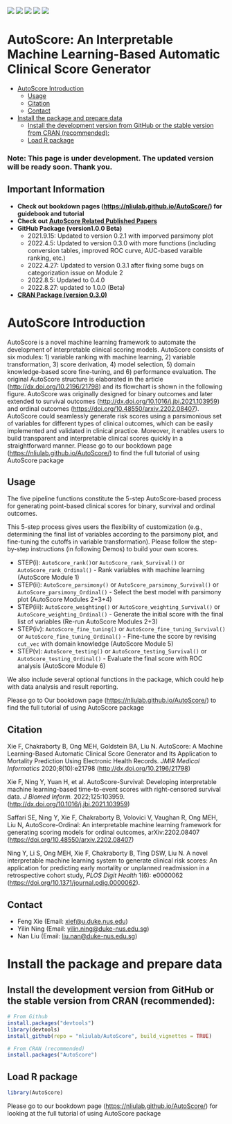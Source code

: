 [![](https://www.r-pkg.org/badges/version/AutoScore?color=green)](https://cran.r-project.org/package=AutoScore)
[![](http://cranlogs.r-pkg.org/badges/grand-total/AutoScore?color=green)](https://cran.r-project.org/package=AutoScore)
[![](http://cranlogs.r-pkg.org/badges/last-month/AutoScore?color=green)](https://cran.r-project.org/package=AutoScore)
[![](http://cranlogs.r-pkg.org/badges/last-week/AutoScore?color=green)](https://cran.r-project.org/package=AutoScore)
[![](https://img.shields.io/badge/doi-10.2196/21798-yellow.svg)](https://doi.org/10.2196/21798)



AutoScore: An Interpretable Machine Learning-Based Automatic Clinical
Score Generator
================

-   [AutoScore Introduction](#autoscore-introduction)
    -   [Usage](#usage)
    -   [Citation](#citation)
    -   [Contact](#contact)
-   [Install the package and prepare
    data](#install-the-package-and-prepare-data)
    -   [Install the development version from GitHub or the stable
        version from CRAN
        (recommended):](#install-the-development-version-from-github-or-the-stable-version-from-cran-recommended)
    -   [Load R package](#load-r-package)

### Note: This page is under development. The updated version will be ready soon. Thank you.
                                        
## Important Information

-   **Check out bookdown pages (<https://nliulab.github.io/AutoScore/>)
    for guidebook and tutorial**
-   **Check out [**AutoScore Related Published Papers**](https://github.com/nliulab/AutoScore/blob/master/README_Application.md)**
  - **GitHub Package (version1.0.0 Beta)**
      - 2021.9.15: Updated to version 0.2.1 with imporved parsimony plot
      - 2022.4.5: Updated to version 0.3.0 with more functions (including conversion tables, improved ROC curve, AUC-based varaible ranking, etc.)
      - 2022.4.27: Updated to version 0.3.1 after fixing some bugs on categorization issue on Module 2
      - 2022.8.5: Updated to 0.4.0 
      - 2022.8.27: updated to 1.0.0 (Beta)
  - **[CRAN Package (version 0.3.0)](<https://cran.r-project.org/web/packages/AutoScore/>)**



# AutoScore Introduction

AutoScore is a novel machine learning framework to automate the
development of interpretable clinical scoring models. AutoScore consists
of six modules: 1) variable ranking with machine learning, 2) variable
transformation, 3) score derivation, 4) model selection, 5) domain
knowledge-based score fine-tuning, and 6) performance evaluation. The
original AutoScore structure is elaborated in the article
(<http://dx.doi.org/10.2196/21798>) and its flowchart is shown in the
following figure. AutoScore was originally designed for binary outcomes
and later extended to survival outcomes
(<http://dx.doi.org/10.1016/j.jbi.2021.103959>) and ordinal outcomes
(<https://doi.org/10.48550/arxiv.2202.08407>). AutoScore could
seamlessly generate risk scores using a parsimonious set of variables
for different types of clinical outcomes, which can be easily
implemented and validated in clinical practice. Moreover, it enables
users to build transparent and interpretable clinical scores quickly in
a straightforward manner. Please go to our bookdown page
(<https://nliulab.github.io/AutoScore/>) to find the full tutorial of
using AutoScore package

## Usage

The five pipeline functions constitute the 5-step AutoScore-based
process for generating point-based clinical scores for binary, survival
and ordinal outcomes.

This 5-step process gives users the flexibility of customization (e.g.,
determining the final list of variables according to the parsimony plot,
and fine-tuning the cutoffs in variable transformation). Please follow
the step-by-step instructions (in following Demos) to build your own
scores.

-   STEP(i): `AutoScore_rank()`or `AutoScore_rank_Survival()` or
    `AutoScore_rank_Ordinal()` - Rank variables with machine learning
    (AutoScore Module 1)
-   STEP(ii): `AutoScore_parsimony()` or
    `AutoScore_parsimony_Survival()` or
    `AutoScore_parsimony_Ordinal()` - Select the best model with
    parsimony plot (AutoScore Modules 2+3+4)
-   STEP(iii): `AutoScore_weighting()` or
    `AutoScore_weighting_Survival()` or
    `AutoScore_weighting_Ordinal()` - Generate the initial score with
    the final list of variables (Re-run AutoScore Modules 2+3)
-   STEP(iv): `AutoScore_fine_tuning()` or
    `AutoScore_fine_tuning_Survival()` or
    `AutoScore_fine_tuning_Ordinal()` - Fine-tune the score by revising
    `cut_vec` with domain knowledge (AutoScore Module 5)
-   STEP(v): `AutoScore_testing()` or `AutoScore_testing_Survival()` or
    `AutoScore_testing_Ordinal()` - Evaluate the final score with ROC
    analysis (AutoScore Module 6)

We also include several optional functions in the package, which could
help with data analysis and result reporting.

Please go to Our bookdown page (<https://nliulab.github.io/AutoScore/>)
to find the full tutorial of using AutoScore package

## Citation

Xie F, Chakraborty B, Ong MEH, Goldstein BA, Liu N. AutoScore: A Machine
Learning-Based Automatic Clinical Score Generator and Its Application to
Mortality Prediction Using Electronic Health Records. *JMIR Medical
Informatics* 2020;8(10):e21798 (<http://dx.doi.org/10.2196/21798>)

Xie F, Ning Y, Yuan H, et al. AutoScore-Survival: Developing
interpretable machine learning-based time-to-event scores with
right-censored survival data. *J Biomed Inform.* 2022;125:103959.
(<http://dx.doi.org/10.1016/j.jbi.2021.103959>)

Saffari SE, Ning Y, Xie F, Chakraborty B, Volovici V, Vaughan R, Ong
MEH, Liu N, AutoScore-Ordinal: An interpretable machine learning
framework for generating scoring models for ordinal outcomes,
arXiv:2202.08407 (<https://doi.org/10.48550/arxiv.2202.08407>)

Ning Y, Li S, Ong MEH, Xie F, Chakraborty B, Ting DSW, Liu N. A novel
interpretable machine learning system to generate clinical risk scores:
An application for predicting early mortality or unplanned readmission
in a retrospective cohort study, *PLOS Digit Health* 1(6): e0000062
(<https://doi.org/10.1371/journal.pdig.0000062>).

## Contact

-   Feng Xie (Email: <xief@u.duke.nus.edu>)
-   Yilin Ning (Email: <yilin.ning@duke-nus.edu.sg>)
-   Nan Liu (Email: <liu.nan@duke-nus.edu.sg>)

# Install the package and prepare data

## Install the development version from GitHub or the stable version from CRAN (recommended):

``` r
# From Github
install.packages("devtools")
library(devtools)
install_github(repo = "nliulab/AutoScore", build_vignettes = TRUE)

# From CRAN (recommended)
install.packages("AutoScore")
```

## Load R package

``` r
library(AutoScore)
```

Please go to our bookdown page (<https://nliulab.github.io/AutoScore/>)
for looking at the full tutorial of using AutoScore package
